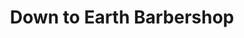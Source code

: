 ---
title: "Down to Earth Barbershop"
url: /harrisburg/down-to-earth-barbershop/
shop: hairdresser
---